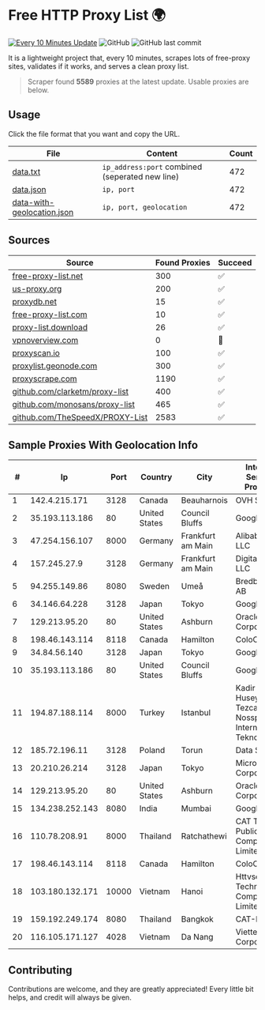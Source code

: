 
# Free HTTP Proxy List 🌍

[![Every 10 Minutes Update](https://github.com/mertguvencli/http-proxy-list/actions/workflows/main.yml/badge.svg?branch=main)](https://github.com/mertguvencli/http-proxy-list/actions/workflows/main.yml)
![GitHub](https://img.shields.io/github/license/mertguvencli/http-proxy-list)
![GitHub last commit](https://img.shields.io/github/last-commit/mertguvencli/http-proxy-list)

It is a lightweight project that, every 10 minutes, scrapes lots of free-proxy sites, validates if it works, and serves a clean proxy list.


> Scraper found **5589** proxies at the latest update. Usable proxies are below.

## Usage

Click the file format that you want and copy the URL.


|File|Content|Count|
|----|-------|-----|
|[data.txt](https://raw.githubusercontent.com/mertguvencli/http-proxy-list/main/proxy-list/data.txt)|`ip_address:port` combined (seperated new line)|472|
|[data.json](https://raw.githubusercontent.com/mertguvencli/http-proxy-list/main/proxy-list/data.json)|`ip, port`|472|
|[data-with-geolocation.json](https://raw.githubusercontent.com/mertguvencli/http-proxy-list/main/proxy-list/data-with-geolocation.json)|`ip, port, geolocation`|472|

## Sources

|Source|Found Proxies|Succeed|
|------|-------------|-------|
|[free-proxy-list.net](https://free-proxy-list.net)|300|✅|
|[us-proxy.org](https://www.us-proxy.org)|200|✅|
|[proxydb.net](http://proxydb.net)|15|✅|
|[free-proxy-list.com](https://free-proxy-list.com/?page=&port=&type%5B%5D=http&type%5B%5D=https&up_time=0&search=Search)|10|✅|
|[proxy-list.download](https://www.proxy-list.download/HTTP)|26|✅|
|[vpnoverview.com](https://vpnoverview.com/privacy/anonymous-browsing/free-proxy-servers)|0|🚫|
|[proxyscan.io](https://www.proxyscan.io)|100|✅|
|[proxylist.geonode.com](https://proxylist.geonode.com/api/proxy-list?limit=300&page=1&sort_by=lastChecked&sort_type=desc&protocols=http,https)|300|✅|
|[proxyscrape.com](https://api.proxyscrape.com/v2/?request=displayproxies&protocol=http&timeout=10000&country=all&ssl=all&anonymity=all)|1190|✅|
|[github.com/clarketm/proxy-list](https://raw.githubusercontent.com/clarketm/proxy-list/master/proxy-list-raw.txt)|400|✅|
|[github.com/monosans/proxy-list](https://raw.githubusercontent.com/monosans/proxy-list/main/proxies/http.txt)|465|✅|
|[github.com/TheSpeedX/PROXY-List](https://raw.githubusercontent.com/TheSpeedX/PROXY-List/master/http.txt)|2583|✅|


## Sample Proxies With Geolocation Info

|#|Ip|Port|Country|City|Internet Service Provider|
|-|--|----|-------|----|-------------------------|
|1|142.4.215.171|3128|Canada|Beauharnois|OVH SAS|
|2|35.193.113.186|80|United States|Council Bluffs|Google LLC|
|3|47.254.156.107|8000|Germany|Frankfurt am Main|Alibaba.com LLC|
|4|157.245.27.9|3128|Germany|Frankfurt am Main|DigitalOcean, LLC|
|5|94.255.149.86|8080|Sweden|Umeå|Bredband2 AB|
|6|34.146.64.228|3128|Japan|Tokyo|Google LLC|
|7|129.213.95.20|80|United States|Ashburn|Oracle Corporation|
|8|198.46.143.114|8118|Canada|Hamilton|ColoCrossing|
|9|34.84.56.140|3128|Japan|Tokyo|Google LLC|
|10|35.193.113.186|80|United States|Council Bluffs|Google LLC|
|11|194.87.188.114|8000|Turkey|Istanbul|Kadir Huseyin Tezcan Nosspeed Internet Teknolojileri|
|12|185.72.196.11|3128|Poland|Torun|Data Space|
|13|20.210.26.214|3128|Japan|Tokyo|Microsoft Corporation|
|14|129.213.95.20|80|United States|Ashburn|Oracle Corporation|
|15|134.238.252.143|8080|India|Mumbai|Google LLC|
|16|110.78.208.91|8000|Thailand|Ratchathewi|CAT Telecom Public Company Limited|
|17|198.46.143.114|8118|Canada|Hamilton|ColoCrossing|
|18|103.180.132.171|10000|Vietnam|Hanoi|Httvserver Technology Company Limited|
|19|159.192.249.174|8080|Thailand|Bangkok|CAT-BB|
|20|116.105.171.127|4028|Vietnam|Da Nang|Viettel Corporation|



## Contributing

Contributions are welcome, and they are greatly appreciated! Every
little bit helps, and credit will always be given.

